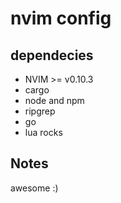 # nvim config

## dependecies
- NVIM >= v0.10.3
- cargo
- node and npm
- ripgrep
- go
- lua rocks

## Notes
awesome :)
